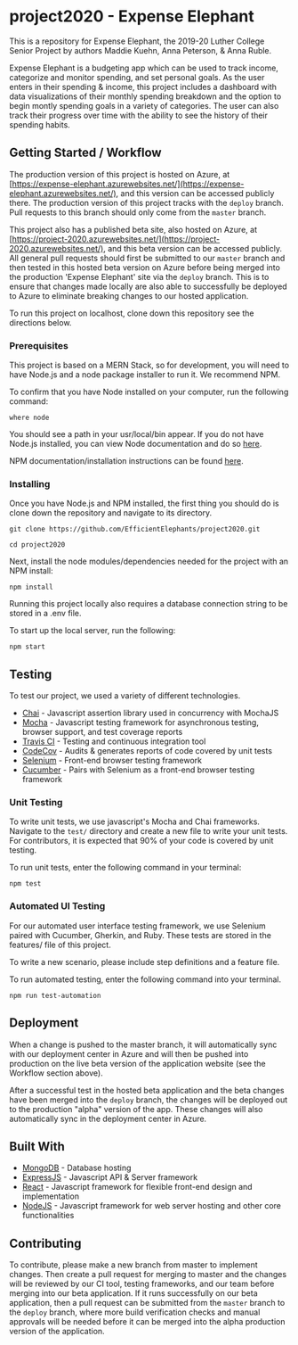 # project2020 - Expense Elephant
This is a repository for Expense Elephant, the 2019-20 Luther College Senior Project by authors Maddie Kuehn, Anna Peterson, &amp; Anna Ruble. 

Expense Elephant is a budgeting app which can be used to track income, categorize and monitor spending, and set personal goals. As the user enters in their spending &amp; income, this project includes a dashboard with data visualizations of their monthly spending breakdown and the option to begin montly spending goals in a variety of categories. The user can also track their progress over time with the ability to see the history of their spending habits. 

## Getting Started / Workflow

The production version of this project is hosted on Azure, at [https://expense-elephant.azurewebsites.net/](https://expense-elephant.azurewebsites.net/), and this version can be accessed publicly there. The production version of this project tracks with the ```deploy``` branch. Pull requests to this branch should only come from the ```master``` branch.

This project also has a published beta site, also hosted on Azure, at [https://project-2020.azurewebsites.net/](https://project-2020.azurewebsites.net/), and this beta version can be accessed publicly. All general pull requests should first be submitted to our ```master``` branch and then tested in this hosted beta version on Azure before being merged into the production 'Expense Elephant' site via the ```deploy``` branch. This is to ensure that changes made locally are also able to successfully be deployed to Azure to eliminate breaking changes to our hosted application.

To run this project on localhost, clone down this repository see the directions below.

### Prerequisites

This project is based on a MERN Stack, so for development, you will need to have Node.js and a node package installer to run it. We recommend NPM.

To confirm that you have Node installed on your computer, run the following command:
```
where node
```
You should see a path in your usr/local/bin appear. If you do not have Node.js installed, you can view Node documentation and do so [here](https://nodejs.org/en/download/).

NPM documentation/installation instructions can be found [here](https://www.npmjs.com/get-npm). 

### Installing

Once you have Node.js and NPM installed, the first thing you should do is clone down the repository and navigate to its directory.

``` git clone https://github.com/EfficientElephants/project2020.git ```

``` cd project2020 ```

Next, install the node modules/dependencies needed for the project with an NPM install: 

```npm install ```

Running this project locally also requires a database connection string to be stored in a .env file.

To start up the local server, run the following: 

```npm start```

## Testing

To test our project, we used a variety of different technologies.
* [Chai](https://www.chaijs.com/) - Javascript assertion library used in concurrency with MochaJS
* [Mocha](https://mochajs.org/) - Javascript testing framework for asynchronous testing, browser support, and test coverage reports
* [Travis CI](https://travis-ci.org/) - Testing and continuous integration tool
* [CodeCov](https://codecov.io/) - Audits & generates reports of code covered by unit tests
* [Selenium](https://www.selenium.dev/) - Front-end browser testing framework
* [Cucumber](https://cucumber.io/) - Pairs with Selenium as a front-end browser testing framework

### Unit Testing

To write unit tests, we use javascript's Mocha and Chai frameworks. Navigate to the ```test/``` directory and create a new file to write your unit tests. For contributors, it is expected that 90% of your code is covered by unit testing.

To run unit tests, enter the following command in your terminal:
```
npm test
```

### Automated UI Testing

For our automated user interface testing framework, we use Selenium paired with Cucumber, Gherkin, and Ruby. These tests are stored in the features/ file of this project. 

To write a new scenario, please include step definitions and a feature file. 

To run automated testing, enter the following command into your terminal.
```
npm run test-automation
```

## Deployment

When a change is pushed to the master branch, it will automatically sync with our deployment center in Azure and will then be pushed into production on the live beta version of the application website (see the Workflow section above).

After a successful test in the hosted beta application and the beta changes have been merged into the ```deploy``` branch, the changes will be deployed out to the production "alpha" version of the app. These changes will also automatically sync in the deployment center in Azure.

## Built With

* [MongoDB](https://www.mongodb.com/) - Database hosting
* [ExpressJS](https://expressjs.com/) - Javascript API & Server framework
* [React](https://reactjs.org/) - Javascript framework for flexible front-end design and implementation
* [NodeJS](https://nodejs.org/en/) - Javascript framework for web server hosting and other core functionalities

## Contributing

To contribute, please make a new branch from master to implement changes. Then create a pull request for merging to master and the changes will be reviewed by our CI tool, testing frameworks, and our team before merging into our beta application. If it runs successfully on our beta application, then a pull request can be submitted from the ```master``` branch to the ```deploy``` branch, where more build verification checks and manual approvals will be needed before it can be merged into the alpha production version of the application.
